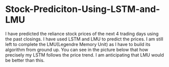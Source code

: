 # Stock-Prediciton-Using-LSTM-and-LMU
I have predicted the reliance stock prices of the next 4 trading days using the past closings. I have used LSTM and LMU to predict the prices. 
I am still left to complete the LMU(Legendre Memory Unit) as I have to build its algorithm from ground up. 
You can see in the picture below that how precisely my LSTM follows the price trend. I am anticipating that LMU would be better than this.


